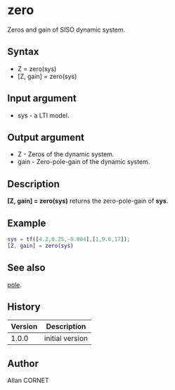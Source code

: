 # zero

Zeros and gain of SISO dynamic system.

## Syntax

- Z = zero(sys)
- [Z, gain] = zero(sys)

## Input argument

- sys - a LTI model.

## Output argument

- Z - Zeros of the dynamic system.
- gain - Zero-pole-gain of the dynamic system.

## Description

  <p><b>[Z, gain] = zero(sys)</b> returns the zero-pole-gain of <b>sys</b>.</p>

## Example

```matlab
sys = tf([4.2,0.25,-0.004],[1,9.6,17]);
[Z, gain] = zero(sys)
```

## See also

[pole](pole.md).

## History

| Version | Description     |
| ------- | --------------- |
| 1.0.0   | initial version |

## Author

Allan CORNET
